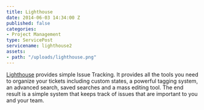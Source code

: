```yaml
---
title: Lighthouse
date: 2014-06-03 14:34:00 Z
published: false
categories:
- Project Management
type: ServicePost
servicename: lighthouse2
assets:
- path: "/uploads/lighthouse.png"
---
```


[Lighthouse](http://lighthouseapp.com/) provides simple Issue Tracking. It provides all the tools you need to organize your tickets including custom states, a powerful tagging system, an advanced search, saved searches and a mass editing tool. The end result is a simple system that keeps track of issues that are important to you and your team.
